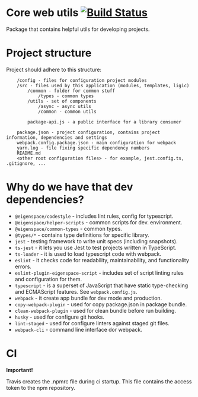 # Core web utils [![Build Status](https://travis-ci.com/eigen-space/utils.svg?branch=master)](https://travis-ci.com/eigen-space/utils)

Package that contains helpful utils for developing projects.

# Project structure

Project should adhere to this structure:
```
    /config - files for configuration project modules
    /src - files used by this application (modules, templates, ligic)
        /common - folder for common stuff
            /types - common types
        /utils - set of components
            /async - async utils
            /common - common utils
            
        package-api.js - a public interface for a library consumer         
                     
    package.json - project configuration, contains project information, dependencies and settings
    webpack.config.package.json - main configuration for webpack
    yarn.log - file fixing specific dependency numbers
    README.md
    <other root configuration files> - for example, jest.config.ts, .gitignore, ...                                             
```

# Why do we have that dev dependencies?

* `@eigenspace/codestyle` - includes lint rules, config for typescript.
* `@eigenspace/helper-scripts` - common scripts for dev. environment.
* `@eigenspace/common-types` - common types.
* `@types/*` - contains type definitions for specific library.
* `jest` - testing framework to write unit specs (including snapshots).
* `ts-jest` - it lets you use Jest to test projects written in TypeScript.
* `ts-loader` - it is used to load typescript code with webpack. 
* `eslint` - it checks code for readability, maintainability, and functionality errors.
* `eslint-plugin-eigenspace-script` - includes set of script linting rules and configuration for them.
* `typescript` - is a superset of JavaScript that have static type-checking and ECMAScript features.
See `webpack.config.js`.
* `webpack` - it create app bundle for dev mode and production. 
* `copy-webpack-plugin` - used for copy package.json in package bundle.
* `clean-webpack-plugin` - used for clean bundle before run building.
* `husky` - used for configure git hooks.
* `lint-staged` - used for configure linters against staged git files.
* `webpack-cli` - command line interface dor webpack.

# CI

**Important!**

Travis creates the .npmrc file during ci startup. This file contains the access token to the npm repository.
